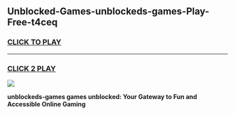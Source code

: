 
## Unblocked-Games-unblockeds-games-Play-Free-t4ceq
<h3>
<a href="https://premium76.site?title=unblockeds-games&ref=10A">CLICK TO PLAY</a></h3>
<hr>

<h3>
<a href="https://premium76.site?title=unblockeds-games&ref=10A">CLICK 2 PLAY</a>
  
</h3>

<a href="https://premium76.site?title=unblockeds-games&ref=10A"><img src="https://clearcache.store/games.png"></a>


**unblockeds-games games unblocked: Your Gateway to Fun and Accessible Online Gaming**

